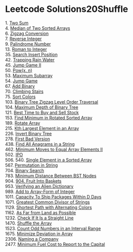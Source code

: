 # Leetcode Solutions20Shuffle

1\. [Two Sum](/1.%20Two%20Sum)\
4. [Median of Two Sorted Arrays](/4.%20Median%20of%20Two%20Sorted%20Arrays)\
6. [Zigzag Conversion](/6.%20Zigzag%20Conversion)\
7. [Reverse Integer](/7.%20Reverse%20Integer)\
9. [Palindrome Number](/9.%20Palindrome%20Number)\
13. [Roman to Integer](/13.%20Roman%20to%20Integer)\
35. [Search Insert Position](/35.%20Search%20Insert%20Position)\
42. [Trapping Rain Water](/42.%20Trapping%20Rain%20Water)\
45. [Jump Game II](/45.%20Jump%20Game%20II)\
50. [Pow(x, n)](/50.%20Pow(x,%20n))\
53. [Maximum Subarray](/53.%20Maximum%20Subarray)\
54. [Jump Game](/55.%20Jump%20Game)\
67. [Add Binary](/67.%20Add%20Binary)\
70. [Climbing Stairs](70.%20Climbing%20Stairs)\
75. [Sort Colors](/75.%20Sort%20Colors)\
103. [Binary Tree Zigzag Level Order Traversal](/103.%20Binary%20Tree%20Zigzag%20Level%20Order%20Traversal)\
104. [Maximum Depth of Binary Tree](104.%20Maximum%20Depth%20of%20Binary%20Tree)\
121. [Best Time to Buy and Sell Stock](/121.%20Best%20Time%20to%20Buy%20and%20Sell%20Stock)\
153. [Find Minimum in Rotated Sorted Array](/153.%20Find%20Minimum%20in%20Rotated%20Sorted%20Array)\
189. [Rotate Array](/189.%20Rotate%20Array)\
215. [Kth Largest Element in an Array](/215.%20Kth%20Largest%20Element%20in%20an%20Array)\
226. [Invert Binary Tree](/226.%20Invert%20Binary%20Tree)\
278. [First Bad Version](/278.%20First%20Bad%20Version)\
438. [Find All Anagrams in a String](/438.%20Find%20All%20Anagrams%20in%20a%20String)\
462. [Minimum Moves to Equal Array Elements II](/462.%20Minimum%20Moves%20to%20Equal%20Array%20Elements%20II)\
502. [IPO](/502.%20IPO)\
506. 
540. [Single Element in a Sorted Array](/540.%20Single%20Element%20in%20a%20Sorted%20Array)\
567. [Permutation in String](/567.%20Permutation%20in%20String)\
704. [Binary Search](\704.%20Binary%20Search)\
783. [Minimum Distance Between BST Nodes](783.%20Minimum%20Distance%20Between%20BST%20Nodes)\
904. [904. Fruit Into Baskets](/904.%20Fruit%20Into%20Baskets)\
953. [Verifying an Alien Dictionary](/953.%20Verifying%20an%20Alien%20Dictionary)\
989. [Add to Array-Form of Integer](/989.%20Add%20to%20Array-Form%20of%20Integer)\
1011. [Capacity To Ship Packages Within D Days](/1011.%20Capacity%20To%20Ship%20Packages%20Within%20D%20Days)\
1071. [Greatest Common Divisor of Strings](/1071.%20Greatest%20Common%20Divisor%20of%20Strings)\
1129. [Shortest Path with Alternating Colors](/1129.%20Shortest%20Path%20with%20Alternating%20Colors)\
1162. [As Far from Land as Possible](/1162.%20As%20Far%20from%20Land%20as%20Possible)\
1232. [Check If It Is a Straight Line](/1232.%20Check%20If%20It%20Is%20a%20Straight%20Line)\
1470. [Shuffle the Array](/1470.%20Shuffle%20the%20Array)\
1523. [Count Odd Numbers in an Interval Range](/1523.%20Count%20Odd%20Numbers%20in%20an%20Interval%20Range)\
1675. [Minimize Deviation in Array](/1675.%20Minimize%20Deviation%20in%20Array)\
2306. [Naming a Company](/2306.%20Naming%20a%20Company)\
2477. [Minimum Fuel Cost to Report to the Capital](/2477.%20Minimum%20Fuel%20Cost%20to%20Report%20to%20the%20Capital)
